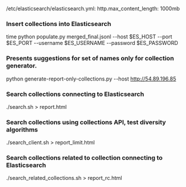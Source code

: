 /etc/elasticsearch/elasticsearch.yml:
http.max_content_length: 1000mb

### Insert collections into Elasticsearch

time python populate.py merged_final.jsonl --host $ES_HOST --port $ES_PORT --username $ES_USERNAME --password $ES_PASSWORD

### Presents suggestions for set of names only for collection generator.

python generate-report-only-collections.py  --host http://54.89.196.85

### Search collections connecting to Elasticsearch

./search.sh > report.html

### Search collections using collections API, test diversity algorithms

./search_client.sh > report_limit.html

### Search collections related to collection connecting to Elasticsearch

./search_related_collections.sh > report_rc.html